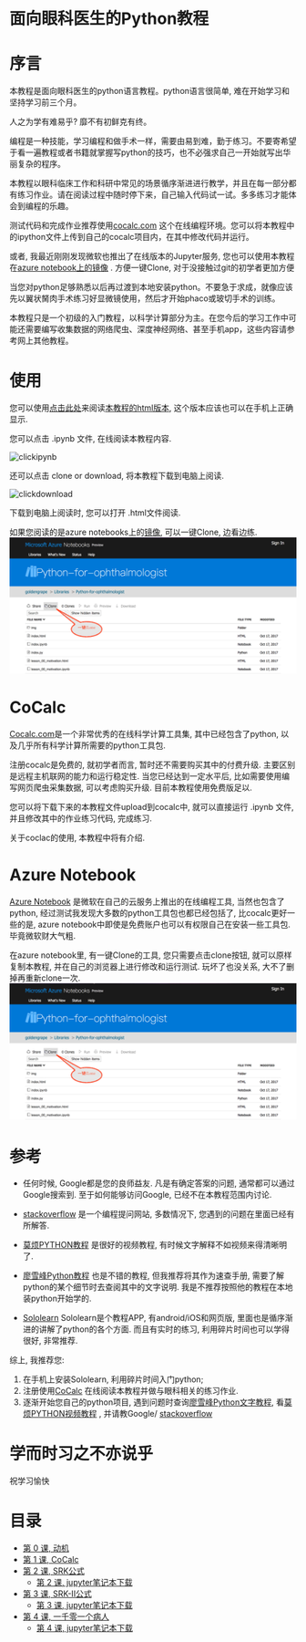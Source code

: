 # 面向眼科医生的Python教程

# 序言


本教程是面向眼科医生的python语言教程。python语言很简单, 难在开始学习和坚持学习前三个月。

人之为学有难易乎? 靡不有初鲜克有终。

编程是一种技能，学习编程和做手术一样，需要由易到难，勤于练习。不要寄希望于看一遍教程或者书籍就掌握写python的技巧，也不必强求自己一开始就写出华丽复杂的程序。

本教程以眼科临床工作和科研中常见的场景循序渐进进行教学，并且在每一部分都有练习作业。请在阅读过程中随时停下来，自己输入代码试一试。多多练习才能体会到编程的乐趣。

测试代码和完成作业推荐使用[cocalc.com](http://cocalc.com/) 这个在线编程环境。您可以将本教程中的ipython文件上传到自己的cocalc项目内，在其中修改代码并运行。

或者, 我最近刚刚发现微软也推出了在线版本的Jupyter服务, 您也可以使用本教程在[azure notebook上的镜像](https://notebooks.azure.com/goldengrape/libraries/Python-for-ophthalmologist) . 方便一键Clone, 对于没接触过git的初学者更加方便

当您对python足够熟悉以后再过渡到本地安装python。不要急于求成，就像应该先以翼状胬肉手术练习好显微镜使用，然后才开始phaco或玻切手术的训练。

本教程只是一个初级的入门教程，以科学计算部分为主。在您今后的学习工作中可能还需要编写收集数据的网络爬虫、深度神经网络、甚至手机app，这些内容请参考网上其他教程。

# 使用
您可以使用[点击此处](https://goldengrape.github.io/Python-for-ophthalmologist)来阅读[本教程的html版本](https://goldengrape.github.io/Python-for-ophthalmologist), 这个版本应该也可以在手机上正确显示.

您可以点击 .ipynb 文件, 在线阅读本教程内容.

![clickipynb](https://i.loli.net/2017/09/28/59cd07ccaf950.png)

还可以点击 clone or download, 将本教程下载到电脑上阅读.

![clickdownload](https://i.loli.net/2017/09/28/59cd07b75acca.png)

下载到电脑上阅读时, 您可以打开 .html文件阅读.

如果您阅读的是azure notebooks上的[镜像](https://notebooks.azure.com/goldengrape/libraries/Python-for-ophthalmologist), 可以一键Clone, 边看边练.
![](./img/azurenotebooks.png)

# CoCalc

[Cocalc.com](https://cocalc.com/)是一个非常优秀的在线科学计算工具集, 其中已经包含了python, 以及几乎所有科学计算所需要的python工具包.

注册cocalc是免费的, 就初学者而言, 暂时还不需要购买其中的付费升级. 主要区别是远程主机联网的能力和运行稳定性. 当您已经达到一定水平后, 比如需要使用编写网页爬虫采集数据, 可以考虑购买升级. 目前本教程使用免费版足以.

您可以将下载下来的本教程文件upload到cocalc中, 就可以直接运行 .ipynb 文件, 并且修改其中的作业练习代码, 完成练习.

关于coclac的使用, 本教程中将有介绍.

# Azure Notebook
[Azure Notebook](https://notebooks.azure.com) 是微软在自己的云服务上推出的在线编程工具, 当然也包含了python, 经过测试我发现大多数的python工具包也都已经包括了, 比cocalc更好一些的是, azure notebook中即使是免费账户也可以有权限自己在安装一些工具包. 毕竟微软财大气粗.

在azure notebook里, 有一键Clone的工具, 您只需要点击clone按钮, 就可以原样复制本教程, 并在自己的浏览器上进行修改和运行测试. 玩坏了也没关系, 大不了删掉再重新clone一次.
![](./img/azurenotebooks.png)

# 参考
* 任何时候, Google都是您的良师益友. 凡是有确定答案的问题, 通常都可以通过Google搜索到. 至于如何能够访问Google, 已经不在本教程范围内讨论.

* [stackoverflow](https://stackoverflow.com/questions/tagged/python) 是一个编程提问网站, 多数情况下, 您遇到的问题在里面已经有所解答.

* [莫烦PYTHON教程](https://morvanzhou.github.io/tutorials/python-basic/) 是很好的视频教程, 有时候文字解释不如视频来得清晰明了.

* [廖雪峰Python教程](https://www.liaoxuefeng.com/wiki/0014316089557264a6b348958f449949df42a6d3a2e542c000) 也是不错的教程, 但我推荐将其作为速查手册, 需要了解python的某个细节时去查阅其中的文字说明. 我是不推荐按照他的教程在本地装python开始学的.

* [Sololearn](https://www.sololearn.com/Course/Python/) Sololearn是个教程APP, 有android/iOS和网页版, 里面也是循序渐进的讲解了python的各个方面. 而且有实时的练习, 利用碎片时间也可以学得很好, 非常推荐.

综上,  我推荐您:
1. 在手机上安装Sololearn, 利用碎片时间入门python;
2. 注册使用[CoCalc](https://coclac.com/app) 在线阅读本教程并做与眼科相关的练习作业.
3. 逐渐开始您自己的python项目, 遇到问题时查询[廖雪峰Python文字教程](https://www.liaoxuefeng.com/wiki/0014316089557264a6b348958f449949df42a6d3a2e542c000), 看[莫烦PYTHON视频教程](https://morvanzhou.github.io/tutorials/python-basic/) , 并请教Google/ [stackoverflow](https://stackoverflow.com/questions/tagged/python)

# 学而时习之不亦说乎
祝学习愉快

# 目录
* [第 0 课, 动机](./lesson_00_motivation.html)
* [第 1 课, CoCalc](./lesson_01_jupyter.html)
* [第 2 课, SRK公式](./lesson_02_SRK.html)
  * [第 2 课, jupyter笔记本下载](./lesson_02_SRK.ipynb)
* [第 3 课, SRK-II公式](./lesson_03_SRKII.html)
  * [第 3 课, jupyter笔记本下载](./lesson_03_SRKII.ipynb)
* [第 4 课, 一千零一个病人](./lesson_04_1001patients.html)
  * [第 4 课, jupyter笔记本下载](./lesson_04_1001patients.ipynb)
